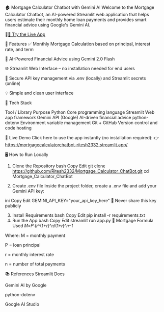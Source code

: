 🏠 Mortgage Calculator Chatbot with Gemini AI
Welcome to the Mortgage Calculator Chatbot, an AI-powered Streamlit web application that helps users estimate their monthly home loan payments and provides smart financial advice using Google's Gemini AI.

🔗[🚀 Try the Live App](https://mortgagecalculatorchatbot-ritesh2332.streamlit.app/)

📌 Features
✅ Monthly Mortgage Calculation based on principal, interest rate, and term

🤖 AI-Powered Financial Advice using Gemini 2.0 Flash

🌐 Streamlit Web Interface – no installation needed for end users

🔐 Secure API key management via .env (locally) and Streamlit secrets (online)

💡 Simple and clean user interface

🧰 Tech Stack

Tool / Library	Purpose
Python	Core programming language
Streamlit	Web app framework
Gemini API (Google)	AI-driven financial advice
python-dotenv	Environment variable management
Git + GitHub	Version control and code hosting

🚀 Live Demo
Click here to use the app instantly (no installation required):
👉 https://mortgagecalculatorchatbot-ritesh2332.streamlit.app/

🖥️ How to Run Locally
1. Clone the Repository
bash
Copy
Edit
git clone https://github.com/Ritesh2332/Mortgage_Calculator_ChatBot.git
cd Mortgage_Calculator_ChatBot

2. Create .env file
Inside the project folder, create a .env file and add your Gemini API key:

ini
Copy
Edit
GEMINI_API_KEY="your_api_key_here"
🔐 Never share this key publicly

3. Install Requirements
bash
Copy
Edit
pip install -r requirements.txt
4. Run the App
bash
Copy
Edit
streamlit run app.py
📐 Mortgage Formula Used
𝑀=𝑃⋅(𝑟^(1+𝑟)^𝑛/(1+𝑟)^𝑛−1

Where:
M = monthly payment

P = loan principal

r = monthly interest rate

n = number of total payments

📚 References
Streamlit Docs

Gemini AI by Google

python-dotenv

Google AI Studio

